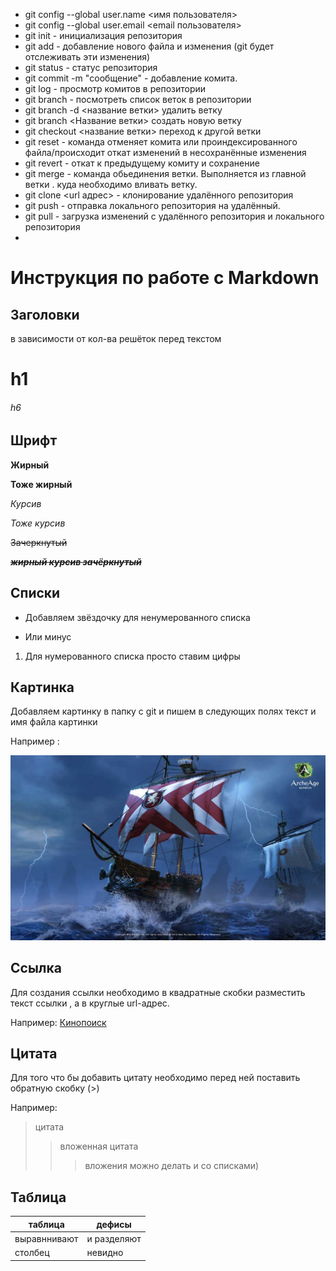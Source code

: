 * git config --global user.name <имя пользователя>
* git config --global user.email <email пользователя>
* git init - инициализация репозитория
* git add - добавление нового файла и изменения (git будет отслеживать эти изменения)
* git status - статус репозитория
* git commit -m "сообщение" - добавление комита.
* git log - просмотр комитов в репозитории
* git branch - посмотреть список веток в репозитории 
* git branch -d <название ветки> удалить ветку 
* git branch <Название ветки> создать новую ветку 
* git checkout <название ветки> переход к другой ветки
* git reset - команда отменяет комита или проиндексированного файла/происходит откат изменений в несохранённые изменения 
* git revert - откат к предыдущему комиту и сохранение
* git merge <branch> - команда обьединения ветки. Выполняется из главной ветки . куда необходимо вливать ветку.
* git clone <url адрес> - клонирование удалённого репозитория
* git push - отправка локального репозитория на удалённый.
* git pull - загрузка изменений с удалённого репозитория и локального репозитория
* 
# Инструкция по работе с Markdown

## Заголовки 
 в зависимости от кол-ва решёток перед текстом 

# h1 

###### h6  

## Шрифт 
__Жирный__

**Тоже жирный**

*Курсив*

_Тоже курсив_

~~Зачеркнутый~~

~~__*жирный курсив зачёркнутый*__~~

## Списки
  * Добавляем звёздочку для ненумерованного списка 
  - Или минус 
  1. Для нумерованного списка просто ставим цифры

## Картинка 
 Добавляем картинку в папку с git и пишем в следующих полях текст и имя файла картинки 
 
 Например : 

![какая то игра](arc.jpg)

## Ссылка
 Для создания ссылки необходимо в квадратные скобки разместить текст ссылки , а в круглые url-адрес.
 
 Например: [Кинопоиск](https://www.kinopoisk.ru/)

## Цитата 
 Для того что бы добавить цитату необходимо перед ней поставить обратную скобку (>)

Например: 

> цитата
>> вложенная цитата
>>> вложения можно делать и со списками)

## Таблица

|  таблица | дефисы  | 
| --------- | ------ |
| выравннивают | и разделяют |
| столбец | невидно |
 
